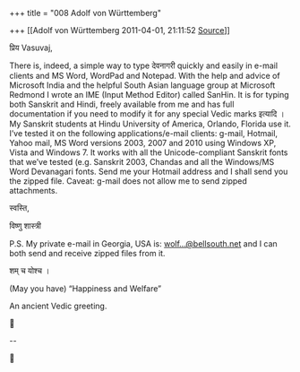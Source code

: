 +++
title = "008 Adolf von Württemberg"

+++
[[Adolf von Württemberg	2011-04-01, 21:11:52 [Source](https://groups.google.com/g/samskrita/c/Fo2z2hYBUt8)]]



प्रिय Vasuvaj,

There is, indeed, a simple way to type देवनागरी quickly and easily in e-mail clients and MS Word, WordPad and Notepad. With the help and advice of Microsoft India and the helpful South Asian language group at Microsoft Redmond I wrote an IME (Input Method Editor) called SanHin. It is for typing both Sanskrit and Hindi, freely available from me and has full documentation if you need to modify it for any special Vedic marks इत्यादि । My Sanskrit students at Hindu University of America, Orlando, Florida use it. I’ve tested it on the following applications/e-mail clients: g-mail, Hotmail, Yahoo mail, MS Word versions 2003, 2007 and 2010 using Windows XP, Vista and Windows 7. It works with all the Unicode-compliant Sanskrit fonts that we’ve tested (e.g. Sanskrit 2003, Chandas and all the Windows/MS Word Devanagari fonts. Send me your Hotmail address and I shall send you the zipped file. Caveat: g-mail does not allow me to send zipped attachments.

स्वस्ति,

विष्णु शास्त्री

P.S. My private e-mail in Georgia, USA is: [wolf...@bellsouth.net]() and I can both send and receive zipped files from it.



शम् च योश्च ।

(May you have) “Happiness and Welfare”

An ancient Vedic greeting.



--  



